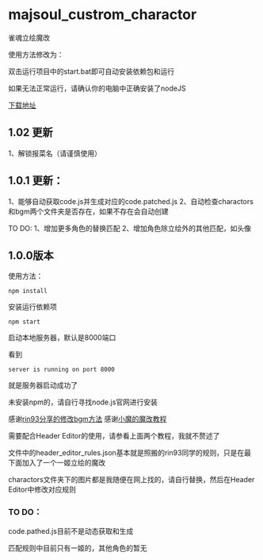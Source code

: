 # majsoul_custrom_charactor
雀魂立绘魔改

使用方法修改为：

双击运行项目中的start.bat即可自动安装依赖包和运行

如果无法正常运行，请确认你的电脑中正确安装了nodeJS

[下载地址](http://nodejs.cn/download/)

## 1.02 更新
1、解锁报菜名（请谨慎使用）

## 1.0.1 更新：

1、能够自动获取code.js并生成对应的code.patched.js
2、自动检查charactors和bgm两个文件夹是否存在，如果不存在会自动创建

TO DO:
1、增加更多角色的替换匹配
2、增加角色除立绘外的其他匹配，如头像

## 1.0.0版本

使用方法：

`npm install 
`

安装运行依赖项

`npm start`

启动本地服务器，默认是8000端口

看到

`server is running on port 8000`

就是服务器启动成功了

未安装npm的，请自行寻找node.js官网进行安装

感谢[rin93分享的修改bgm方法](https://github.com/rin93/majsoul_custom_bgm)
感谢[小魔的魔改教程](https://lietxia.github.io/#index.md)

需要配合Header Editor的使用，请参看上面两个教程，我就不赘述了

文件中的header_editor_rules.json基本就是照搬的rin93同学的规则，只是在最下面加入了一个一姬立绘的魔改

charactors文件夹下的图片都是我随便在网上找的，请自行替换，然后在Header Editor中修改对应规则

### TO DO：
code.pathed.js目前不是动态获取和生成

匹配规则中目前只有一姬的，其他角色的暂无
